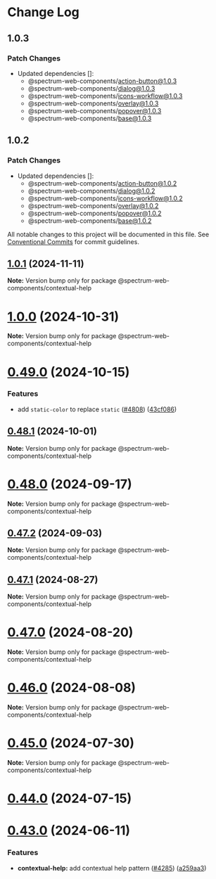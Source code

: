 # Change Log

## 1.0.3

### Patch Changes

-   Updated dependencies []:
    -   @spectrum-web-components/action-button@1.0.3
    -   @spectrum-web-components/dialog@1.0.3
    -   @spectrum-web-components/icons-workflow@1.0.3
    -   @spectrum-web-components/overlay@1.0.3
    -   @spectrum-web-components/popover@1.0.3
    -   @spectrum-web-components/base@1.0.3

## 1.0.2

### Patch Changes

-   Updated dependencies []:
    -   @spectrum-web-components/action-button@1.0.2
    -   @spectrum-web-components/dialog@1.0.2
    -   @spectrum-web-components/icons-workflow@1.0.2
    -   @spectrum-web-components/overlay@1.0.2
    -   @spectrum-web-components/popover@1.0.2
    -   @spectrum-web-components/base@1.0.2

All notable changes to this project will be documented in this file.
See [Conventional Commits](https://conventionalcommits.org) for commit guidelines.

## [1.0.1](https://github.com/adobe/spectrum-web-components/compare/v1.0.0...v1.0.1) (2024-11-11)

**Note:** Version bump only for package @spectrum-web-components/contextual-help

# [1.0.0](https://github.com/adobe/spectrum-web-components/compare/v0.49.0...v1.0.0) (2024-10-31)

**Note:** Version bump only for package @spectrum-web-components/contextual-help

# [0.49.0](https://github.com/adobe/spectrum-web-components/compare/v0.48.1...v0.49.0) (2024-10-15)

### Features

-   add `static-color` to replace `static` ([#4808](https://github.com/adobe/spectrum-web-components/issues/4808)) ([43cf086](https://github.com/adobe/spectrum-web-components/commit/43cf0865d902346568c755650f53410c7788f2a1))

## [0.48.1](https://github.com/adobe/spectrum-web-components/compare/v0.48.0...v0.48.1) (2024-10-01)

**Note:** Version bump only for package @spectrum-web-components/contextual-help

# [0.48.0](https://github.com/adobe/spectrum-web-components/compare/v0.47.2...v0.48.0) (2024-09-17)

**Note:** Version bump only for package @spectrum-web-components/contextual-help

## [0.47.2](https://github.com/adobe/spectrum-web-components/compare/v0.47.1...v0.47.2) (2024-09-03)

**Note:** Version bump only for package @spectrum-web-components/contextual-help

## [0.47.1](https://github.com/adobe/spectrum-web-components/compare/v0.47.0...v0.47.1) (2024-08-27)

**Note:** Version bump only for package @spectrum-web-components/contextual-help

# [0.47.0](https://github.com/adobe/spectrum-web-components/compare/v0.46.0...v0.47.0) (2024-08-20)

**Note:** Version bump only for package @spectrum-web-components/contextual-help

# [0.46.0](https://github.com/adobe/spectrum-web-components/compare/v0.45.0...v0.46.0) (2024-08-08)

**Note:** Version bump only for package @spectrum-web-components/contextual-help

# [0.45.0](https://github.com/adobe/spectrum-web-components/compare/v0.44.0...v0.45.0) (2024-07-30)

**Note:** Version bump only for package @spectrum-web-components/contextual-help

# [0.44.0](https://github.com/adobe/spectrum-web-components/compare/v0.42.4...v0.44.0) (2024-07-15)

# [0.43.0](https://github.com/adobe/spectrum-web-components/compare/v0.42.4...v0.43.0) (2024-06-11)

### Features

-   **contextual-help:** add contextual help pattern ([#4285](https://github.com/adobe/spectrum-web-components/issues/4285)) ([a259aa3](https://github.com/adobe/spectrum-web-components/commit/a259aa35ee4e8a7fba7afb21e806f13bffceeaf3))
